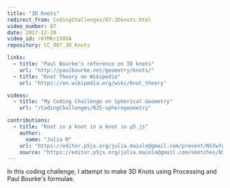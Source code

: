 ```yaml
---
title: "3D Knots"
redirect_from: CodingChallenges/87-3Dknots.html
video_number: 87
date: 2017-12-20
video_id: r6YMKr1X0VA
repository: CC_087_3D_Knots

links:
  - title: "Paul Bourke's reference on 3D knots"
    url: "http://paulbourke.net/geometry/knots/"
  - title: "Knot Theory on Wikipedia"
    url: "https://en.wikipedia.org/wiki/Knot_theory"

videos:
  - title: "My Coding Challenge on Spherical Geometry"
    url: "/CodingChallenges/025-spheregeometry"

contributions:
  - title: "Knot in a knot in a knot in p5.js"
    author:
      name: "Julia M"
    url: "https://editor.p5js.org/julia.maiolo@gmail.com/present/NSYwYgi0t"
    source: "https://editor.p5js.org/julia.maiolo@gmail.com/sketches/NSYwYgi0t"
---
```



In this coding challenge, I attempt to make 3D Knots using Processing and Paul Bourke's formulae.
